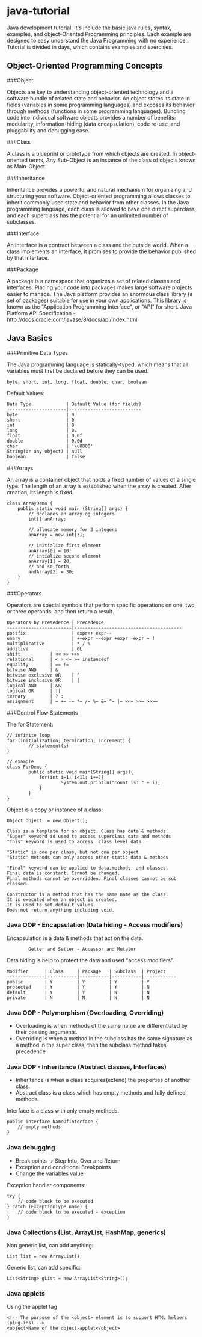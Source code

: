 java-tutorial
=============

Java development tutorial. It's include the basic java rules, syntax, examples, and object-Oriented Programming principles. Each example are designed to easy understand the Java Programming with no experience . Tutorial is divided in days, which contains examples and exercises.

Object-Oriented Programming Concepts
------------------------------------

###Object

Objects are key to understanding object-oriented technology and a software bundle of related state and behavior. An object stores its state in fields (variables in some programming languages) and exposes its behavior through methods (functions in some programming languages). Bundling code into individual software objects provides a number of benefits: modularity, information-hiding (data encapsulation), code re-use, and pluggability and debugging ease.

###Class

A class is a blueprint or prototype from which objects are created. In object-oriented terms, Any Sub-Object is an instance of the class of objects known as Main-Object.

###Inheritance

Inheritance provides a powerful and natural mechanism for organizing and structuring your software. Object-oriented programming allows classes to inherit commonly used state and behavior from other classes. In the Java programming language, each class is allowed to have one direct superclass, and each superclass has the potential for an unlimited number of subclasses.

###Interface

An interface is a contract between a class and the outside world. When a class implements an interface, it promises to provide the behavior published by that interface.

###Package

A package is a namespace that organizes a set of related classes and interfaces. Placing your code into packages makes large software projects easier to manage. The Java platform provides an enormous class library (a set of packages) suitable for use in your own applications. This library is known as the "Application Programming Interface", or "API" for short. Java Platform API Specification - http://docs.oracle.com/javase/8/docs/api/index.html

Java Basics
-----------

###Primitive Data Types

The Java programming language is statically-typed, which means that all variables must first be declared before they can be used.

	byte, short, int, long, float, double, char, boolean 

Default Values:

	Data Type             | Default Value (for fields)	   
	----------------------|---------------------------
	byte	              | 0    	  
	short                 |	0    	  
	int                   |	0  
	long                  | 0L
	float                 | 0.0f
	double                | 0.0d
	char                  | '\u0000'
	String(or any object) |	null
	boolean               | false

###Arrays

An array is a container object that holds a fixed number of values of a single type. The length of an array is established when the array is created. After creation, its length is fixed. 
	
	class ArrayDemo {
		publis stativ void main (String[] args) {
			// declares an array og integers
			int[] anArray;
			
			// allocate memory for 3 integers
			anArray = new int[3];
			
			// initialize first element
			anArray[0] = 10;
			// intialize second element
			anArray[1] = 20;
			// and so forth
			andArray[2] = 30;
		}
	}

###Operators

Operators are special symbols that perform specific operations on one, two, or three operands, and then return a result.

	Operators by Presedence | Precedence	   
	------------------------|----------------------------------------
	postfix	                | expr++ expr--   	  
	unary                   | ++expr --expr +expr -expr ~ !    	  
	multiplicative          | * / %
	additive                | 0L
	shift			| << >> >>>
	relational		| < > <= >= instanceof
	equality		| == !=
	bitwise AND		| &
	bitwise exclusive OR	| ^
	bitwise inclusive OR	| |
	logical AND		| &&
	logical OR		| ||
	ternary			| ? :
	assignment		| = += -= *= /= %= &= ^= |= <<= >>= >>>=

###Control Flow Statements

The for Statement:

	// infinite loop
	for (initialization; termination; increment) {
    		// statement(s)
	}
	
	// example
	class ForDemo {
    		public static void main(String[] args){
         		for(int i=1; i<11; i++){
              			System.out.println("Count is: " + i);
         		}
    		}
	}

Object is a copy or instance of a class:

	Object object  = new Object();
	
	Class is a template for an object. Class has data & methods.
	"Super" keyword id used to access superclass data and methods
	"This" keyword is used to access  class level data

	"Static" is one per class, but not one per object 
	"Static" methods can only access other static data & methods

	"Final" keyword can be applied to data,methods, and classes.
	Final data is constant. Cannot be changed.
	Final methods cannot be overridden. Final classes cannot be sub classed.

	Constructor is a method that has the same name as the class.
	It is executed when an object is created.
	It is used to set default values.
	Does not return anything including void.


### Java OOP - Encapsulation (Data hiding - Access modifiers)

Encapsulation is a data & methods that act on the data.

            Getter and Setter - Accessor and Mutator

Data hiding is help to protect the data and used "access modifiers".
	
	Modifier      |	Class 	  | Package   | Subclass  | Project   
	--------------|-----------|-----------|-----------|------------
	public	      | Y     	  | Y	      | Y         | Y
	protected     |	Y     	  | Y	      | Y         | N
	default       |	Y     	  | Y	      | N         | N
	private	      |	N     	  | N	      | N         | N
	

### Java OOP - Polymorphism (Overloading, Overriding)

- Overloading is when methods of the same name are differentiated by their passing arguments.
- Overriding is when a method in the subclass has the same signature as a method in the super class, then the subclass method takes precedence

### Java OOP - Inheritance (Abstract classes, Interfaces)

- Inheritance is when a class acquires(extend) the properties of another class.
- Abstract class is a class which has empty methods and fully defined methods.

Interface is a class with only empty methods.

	public interface NameOfInterface {
   		// empty methods 
	}

### Java debugging

- Break points -> Step Into, Over and Return
- Exception and conditional Breakpoints
- Change the variables value

Exception handler components: 

	try { 
		// code block to be executed
	} catch (ExceptionType name) {
		// code block to be executed - exception
	}

### Java Collections (List, ArrayList, HashMap, generics)

Non generic list, can add anything:  

	List list = new ArrayList();
	
Generic list, can add specific: 

	List<String> gList = new ArrayList<String>();


### Java applets

Using the applet tag
	
	<!-- The purpose of the <object> element is to support HTML helpers (plug-ins).-->
	<object>Name of the object-applet</object>
